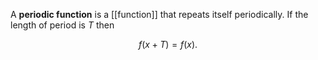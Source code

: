 A **periodic function** is a [[function]] that repeats itself periodically. If the length of period is $T$ then

$$
f(x + T) = f(x).
$$